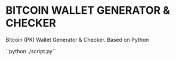 # BITCOIN WALLET GENERATOR & CHECKER
Bitcoin (PK) Wallet Generator &amp; Checker. Based on Python

´´python ./script.py´´
